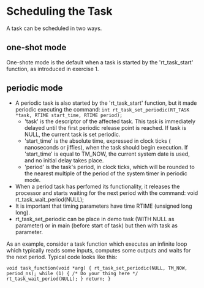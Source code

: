 # Scheduling the Task
A task can be scheduled in two ways.

## one-shot mode
One-shote mode is the default when a task is started by the 'rt_task_start' function, as introduced in exercise 1.

## periodic mode
* A periodic task is also started by the 'rt_task_start' function, but it made periodic executing the command:
    `int rt_task_set_periodic(RT_TASK *task,
                         RTIME start_time,
                         RTIME period);`
    * 'task' is the descriptor of the affected task. This task is immediately delayed until the first periodic release point is reached. If task is NULL, the current task is set periodic.
    * 'start_time' is the absolute time, expressed in clock ticks ( nanoseconds or jiffies), when the task should begin execution. If 'start_time' is equal to TM_NOW, the current system date is used, and no initial delay takes place.
    * 'period' is the task's period, in clock ticks, which will be rounded to the nearest multiple of the period of the system timer in periodic mode. 
* When a period task has perfomed its functionality, it releases the processor and starts waiting for the next period with the command:
void rt_task_wait_period(NULL);
* It is important that timing parameters have time RTIME (unsigned long long).
* rt_task_set_periodic can be place in demo task (WITH NULL as parameter) or in main (before start of task) but then with task as parameter.

As an example, consider a task function which executes an infinite loop which typically reads some inputs, computes some outputs and waits for the next period. Typical code looks like this:

`void task_function(void *arg)
{
  rt_task_set_periodic(NULL, TM_NOW, period_ns);
  while (1) {
    /*
      Do your thing here
     */
    rt_task_wait_period(NULL);
  }
  return;
}`
